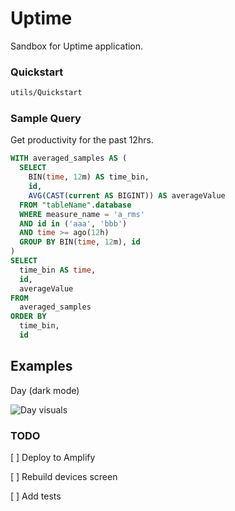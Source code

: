 # Uptime

Sandbox for Uptime application.

### Quickstart

```bash
utils/Quickstart
```

### Sample Query

Get productivity for the past 12hrs.

```sql
WITH averaged_samples AS (
  SELECT
    BIN(time, 12m) AS time_bin,
    id,
    AVG(CAST(current AS BIGINT)) AS averageValue
  FROM "tableName".database 
  WHERE measure_name = 'a_rms'
  AND id in ('aaa', 'bbb')
  AND time >= ago(12h)
  GROUP BY BIN(time, 12m), id
)
SELECT 
  time_bin AS time,
  id,
  averageValue
FROM 
  averaged_samples
ORDER BY 
  time_bin, 
  id
```

## Examples

Day (dark mode)

![Day visuals](docs/dashboard.png)

### TODO

[ ] Deploy to Amplify

[ ] Rebuild devices screen

[ ] Add tests
